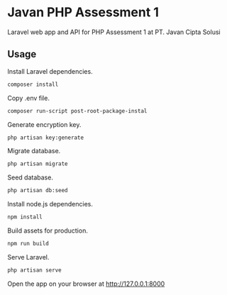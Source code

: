 # Javan PHP Assessment 1

Laravel web app and API for PHP Assessment 1 at PT. Javan Cipta Solusi

## Usage

Install Laravel dependencies.

```bash
composer install
```

Copy .env file.

```bash
composer run-script post-root-package-instal
```

Generate encryption key.

```bash
php artisan key:generate
```

Migrate database.

```bash
php artisan migrate
```

Seed database.

```bash
php artisan db:seed
```

Install node.js dependencies.

```bash
npm install
```

Build assets for production.

```bash
npm run build
```

Serve Laravel.

```bash
php artisan serve
```

Open the app on your browser at <http://127.0.0.1:8000>

